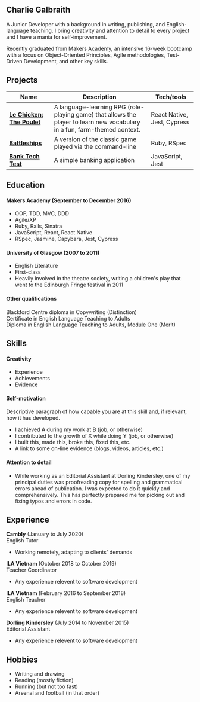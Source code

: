 ## Charlie Galbraith

A Junior Developer with a background in writing, publishing, and English-language teaching. I bring creativity and attention to detail to every project and I have a mania for self-improvement. 

Recently graduated from Makers Academy, an intensive 16-week bootcamp with a focus on Object-Oriented Principles, Agile methodologies, Test-Driven Development, and other key skills. 

## Projects

| Name                         | Description       | Tech/tools        |
| ---------------------------- | ----------------- | ----------------- |
| **[Le Chicken: The Poulet](https://github.com/emilyalice2708/le-chicken)**   |  A language-learning RPG (role-playing game) that allows the player to learn new vocabulary in a fun, farm-themed context. | React Native, Jest, Cypress |
| **[Battleships](https://github.com/charlie-galb/Battleships)** | A version of the classic game played via the command-line | Ruby, RSpec             |
| **[Bank Tech Test](https://github.com/charlie-galb/bank-tech-test)** | A simple banking application | JavaScript, Jest              |

## Education

#### Makers Academy (September to December 2016)

- OOP, TDD, MVC, DDD
- Agile/XP
- Ruby, Rails, Sinatra  
- JavaScript, React, React Native 
- RSpec, Jasmine, Capybara, Jest, Cypress  

#### University of Glasgow (2007 to 2011)

- English Literature
- First-class
- Heavily involved in the theatre society, writing a children's play that went to the Edinburgh Fringe festival in 2011

#### Other qualifications

Blackford Centre diploma in Copywriting (Distinction)    
Certificate in English Language Teaching to Adults       
Diploma in English Language Teaching to Adults, Module One (Merit)

## Skills

#### Creativity  

- Experience
- Achievements
- Evidence

#### Self-motivation  

Descriptive paragraph of how capable you are at this skill and, if relevant, how it has developed.

- I achieved A during my work at B (job, or otherwise)
- I contributed to the growth of X while doing Y (job, or otherwise)
- I built this, made this, broke this, fixed this, etc.
- A link to some on-line evidence (blogs, videos, articles, etc.)

#### Attention to detail

- While working as an Editorial Assistant at Dorling Kindersley, one of my principal duties was proofreading copy for spelling and grammatical errors ahead of publication. I was expected to do it quickly and comprehensively. This has perfectly prepared me for picking out and fixing typos and errors in code. 

## Experience

**Cambly** (January to July 2020)  
English Tutor

- Working remotely, adapting to clients' demands

**ILA Vietnam** (October 2018 to October 2019)  
Teacher Coordinator

- Any experience relevent to software development

**ILA Vietnam** (February 2016 to September 2018)  
English Teacher

- Any experience relevent to software development

**Dorling Kindersley** (July 2014 to November 2015)  
Editorial Assistant

- Any experience relevent to software development

## Hobbies

- Writing and drawing
- Reading (mostly fiction)
- Running (but not too fast)
- Arsenal and football (in that order)
